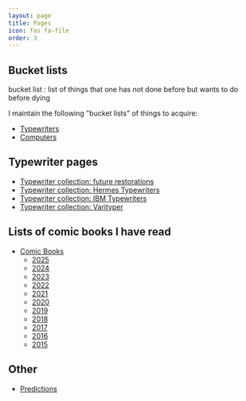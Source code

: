 ```yaml
---
layout: page
title: Pages
icon: fas fa-file
order: 3
---
```


## Bucket lists

bucket list
: list of things that one has not done before but wants to do before dying

I maintain the following "bucket lists" of things to acquire:

- [Typewriters](/pages/typewriter-bucket-list/)
- [Computers](/pages/computer-bucket-list/)

## Typewriter pages

- [Typewriter collection: future restorations](/pages/typewriter-collection-future-restorations/)
- [Typewriter collection: Hermes Typewriters](/pages/typewriter-collection-hermes/)
- [Typewriter collection: IBM Typewriters](/pages/typewriter-collection-ibm/)
- [Typewriter collection: Varityper](/pages/typewriter-collection-varityper/)

## Lists of comic books I have read

- [Comic Books](/pages/comic-books/)
    - [2025](/pages/comic-books-2025/)
    - [2024](/pages/comic-books-2024/)
    - [2023](/pages/comic-books-2023/)
    - [2022](/pages/comic-books-2022/)
    - [2021](/pages/comic-books-2021/)
    - [2020](/pages/comic-books-2020/)
    - [2019](/pages/comic-books-2019/)
    - [2018](/pages/comic-books-2018/)
    - [2017](/pages/comic-books-2017/)
    - [2016](/pages/comic-books-2016/)
    - [2015](/pages/comic-books-2015/)

## Other

- [Predictions](/pages/predictions/)

[//]: # (<div id="pages-list" class="pl-xl-2">)

[//]: # ()
[//]: # (<ul class="list-unstyled">)

[//]: # ()
[//]: # ({% for current_page in site.pages %})

[//]: # ()
[//]: # ({% if current_page.title %})

[//]: # ()
[//]: # ({% if current_page.url contains "/pages/" %})

[//]: # ()
[//]: # (    <li>)

[//]: # ()
[//]: # (      <div>)

[//]: # ()
[//]: # (        {% capture this_day %}{{ current_page.date | date: "%d" }}{% endcapture %})

[//]: # ()
[//]: # (        {% capture this_month %}{{ current_page.date | date: "%b" }}{% endcapture %})

[//]: # ()
[//]: # (        <span class="date day">{{ this_day }}</span>)

[//]: # ()
[//]: # (        <span class="date month small text-muted">{{ this_month }}</span>)

[//]: # ()
[//]: # (        <a href="{{ current_page.url | relative_url }}">{{ current_page.title }}</a>)

[//]: # ()
[//]: # (      </div>)

[//]: # ()
[//]: # (    </li>)

[//]: # ()
[//]: # ({% endif %})

[//]: # ()
[//]: # ({% endif %})

[//]: # ()
[//]: # ({% endfor %})

[//]: # ()
[//]: # (</ul>)

[//]: # ()
[//]: # (</div>)
